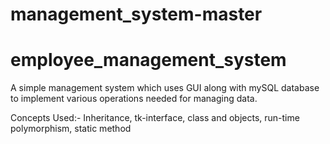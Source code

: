 # management_system-master

# employee_management_system
A simple management system which uses GUI along with mySQL database to implement various operations needed for managing data.

Concepts Used:- Inheritance, tk-interface, class and objects, run-time polymorphism, static method
